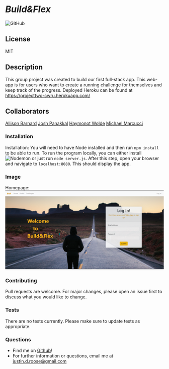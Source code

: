 
# __*Build&Flex*__
![GitHub](https://img.shields.io/github/license/jdouglasr/Build-Flex)
## __License__
MIT

## __Description__
This group project was created to build our first full-stack app.  This web-app is for users who want to create a running challenge for themselves and keep track of the progress.  Deployed Heroku can be found at https://projecttwo-cwru.herokuapp.com/

## __Collaborators__
[Allison Barnard](https://github.com/allisonbarnard07)
[Josh Panakkal](https://github.com/jpanakkal22)
[Haymonot Wolde](https://github.com/haymanotyealemu)
[Michael Marcucci](https//github.com/)


### __Installation__
Installation:  You will need to have Node installed and then run ```npm install``` to be able to run.  To run the program locally, you can either install ![Nodemon](https://nodemon.io/) or just run ```node server.js```.  After this step, open your browser and navigate to ```localhost:8080```.  This should display the app.

### __Image__
Homepage:
![image of homepage](/public/assets/img/B&F-home.png)

### __Contributing__
Pull requests are welcome. For major changes, please open an issue first to discuss what you would like to change.

### __Tests__
There are no tests currently.  Please make sure to update tests as appropriate.

### __Questions__
- Find me on [Github](https//github.com/jdouglasr)!
- For further information or questions, email me at justin.d.roose@gmail.com